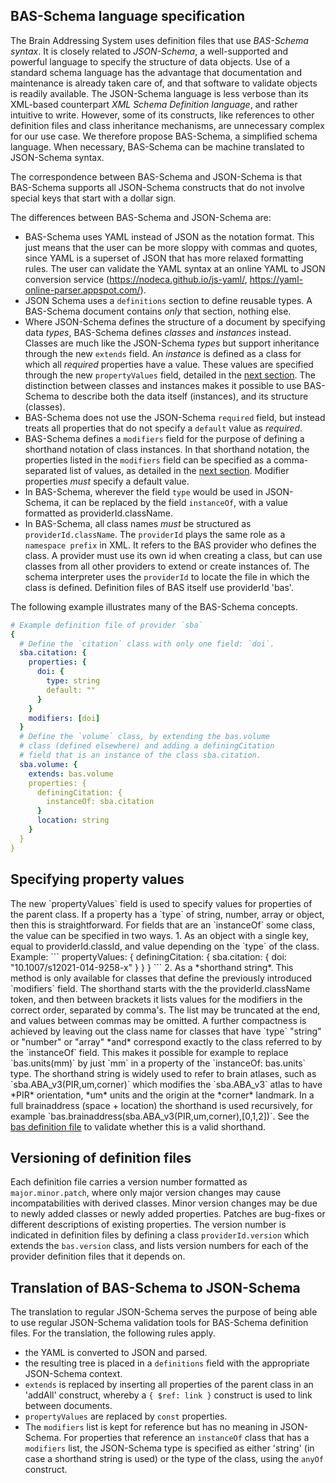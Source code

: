 ## BAS-Schema language specification

The Brain Addressing System uses definition files that use *BAS-Schema syntax*. It is closely related to *JSON-Schema*, a well-supported and powerful language to specify the structure of data objects. Use of a standard schema language has the advantage that documentation and maintenance is already taken care of, and that software to validate objects is readily available.
The JSON-Schema language is less verbose than its XML-based counterpart *XML Schema Definition language*, and rather intuitive to write. However, some of its constructs, like references to other definition files and class inheritance mechanisms, are unnecessary complex for our use case. We therefore propose BAS-Schema, a simplified schema language. When necessary, BAS-Schema can be machine translated to JSON-Schema syntax.

The correspondence between BAS-Schema and JSON-Schema is that BAS-Schema supports all JSON-Schema constructs that do not involve special keys that start with a dollar sign.

The differences between BAS-Schema and JSON-Schema are:
- BAS-Schema uses YAML instead of JSON as the notation format. This just means that the user can be more sloppy with commas and quotes, since YAML is a superset of JSON that has more relaxed formatting rules. The user can validate the YAML syntax at an online YAML to JSON conversion service (https://nodeca.github.io/js-yaml/, https://yaml-online-parser.appspot.com/).
- JSON Schema uses a `definitions` section to define reusable types. A BAS-Schema document contains *only* that section, nothing else.
- Where JSON-Schema defines the structure of a document by specifying data *types*, BAS-Schema defines *classes* and *instances* instead. Classes are much like the JSON-Schema *types* but support inheritance through the new `extends` field. An *instance* is defined as a class for which all *required* properties have a value. These values are specified through the new `propertyValues` field, detailed in the <a href="#propertyValues">next section</a>. The distinction between classes and instances makes it possible to use BAS-Schema to describe both the data itself (instances), and its structure (classes).
- BAS-Schema does not use the JSON-Schema `required` field, but instead treats all properties that do not specify a `default` value as *required*.
- BAS-Schema defines a `modifiers` field for the purpose of defining a shorthand notation of class instances. In that shorthand notation, the properties listed in the `modifiers` field can be specified as a comma-separated list of values, as detailed in the <a href="#propertyValues">next section</a>. Modifier properties *must* specify a default value.
- In BAS-Schema, wherever the field `type` would be used in JSON-Schema, it can be replaced by the field `instanceOf`, with a value formatted as providerId.className.
- In BAS-Schema, all class names *must* be structured as `providerId.className`. The `providerId` plays the same role as a `namespace prefix` in XML. It refers to the BAS provider who defines the class. A provider must use its own id when creating a class, but can use classes from all other providers to extend or create instances of. The schema interpreter uses the `providerId` to locate the file in which the class is defined. Definition files of BAS itself use providerId 'bas'.

The following example illustrates many of the BAS-Schema concepts.
 
```yaml
# Example definition file of provider `sba`
{
  # Define the `citation` class with only one field: `doi`.
  sba.citation: {
    properties: {
      doi: {
        type: string
        default: ""
      }
    }
    modifiers: [doi] 
  }
  # Define the `volume` class, by extending the bas.volume
  # class (defined elsewhere) and adding a definingCitation
  # field that is an instance of the class sba.citation.
  sba.volume: {
    extends: bas.volume
    properties: {
      definingCitation: {
        instanceOf: sba.citation
      }
      location: string
    }
  }
}
```
## Specifying property values
<a name="propertyValues">
The new `propertyValues` field is used to specify values for properties of the parent class. If a property has a `type` of string, number, array or object, then this is straightforward. For fields that are an `instanceOf` some class, the value can be specified in two ways.
1. As an object with a single key, equal to providerId.classId, and value depending on the `type` of the class. Example:
```
propertyValues: {
  definingCitation: {
    sba.citation: { doi: "10.1007/s12021-014-9258-x" }
  }
}
```
2. As a *shorthand string*. This method is only available for classes that define the previously introduced `modifiers` field. The shorthand starts with the the providerId.className token, and then between brackets it lists values for the modifiers in the correct order, separated by comma's. The list may be truncated at the end, and values between commas may be omitted. A further compactness is achieved by leaving out the class name for classes that have `type` "string" or "number" or "array" *and* correspond exactly to the class referred to by the `instanceOf` field. This makes it possible for example to replace `bas.units(mm)` by just `mm` in a property of the `instanceOf: bas.units` type. The shorthand string is widely used to refer to brain atlases, such as `sba.ABA_v3(PIR,um,corner)` which modifies the `sba.ABA_v3` atlas to have *PIR* orientation, *um* units and the origin at the *corner* landmark. In a full brainaddress (space + location) the shorthand is used recursively, for example `bas.brainaddress(sba.ABA_v3(PIR,um,corner),[0,1,2])`. See the <a href="">bas definition file</a> to validate whether this is a valid shorthand.

## Versioning of definition files

Each definition file carries a version number formatted as `major.minor.patch`, where only major version changes may cause incompatabilities with derived classes. Minor version changes may be due to newly added classes or newly added properties. Patches are bug-fixes or different descriptions of existing properties. The version number is indicated in definition files by defining a class `providerId.version` which extends the `bas.version` class, and lists version numbers for each of the provider definition files that it depends on. 

## Translation of BAS-Schema to JSON-Schema

The translation to regular JSON-Schema serves the purpose of being able to use regular JSON-Schema validation tools for BAS-Schema definition files.
For the translation, the following rules apply.
- the YAML is converted to JSON and parsed.
- the resulting tree is placed in a `definitions` field with the appropriate JSON-Schema context.
- `extends` is replaced by inserting all properties of the parent class in an 'addAll' construct, whereby a `{ $ref: link }` construct is used to link between documents.
- `propertyValues` are replaced by `const` properties.
- The `modifiers` list is kept for reference but has no meaning in JSON-Schema. For properties that reference an `instanceOf` class that has a `modifiers` list, the JSON-Schema type is specified as either 'string' (in case a shorthand string is used) or the type of the class, using the `anyOf` construct.
